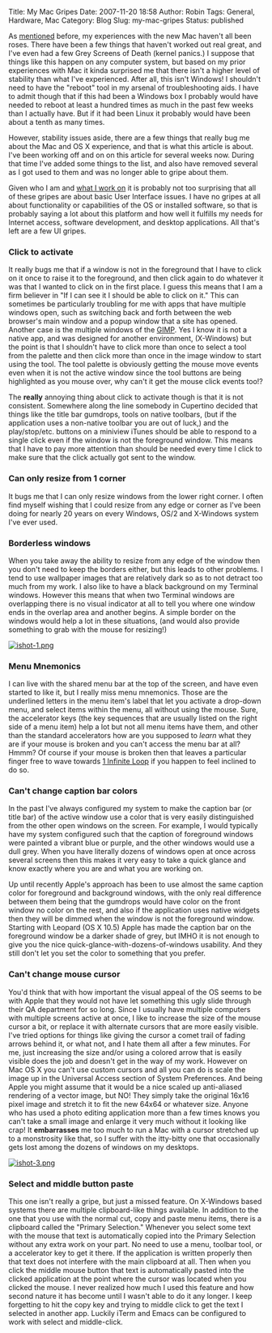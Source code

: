 Title: My Mac Gripes
Date: 2007-11-20 18:58
Author: Robin
Tags: General, Hardware, Mac
Category: Blog
Slug: my-mac-gripes
Status: published

As [mentioned](http://wxpython.org/blog/2007/09/17/one-month-with-mac/)
before, my experiences with the new Mac haven't all been roses. There
have been a few things that haven't worked out real great, and I've even
had a few Grey Screens of Death (kernel panics.) I suppose that things
like this happen on any computer system, but based on my prior
experiences with Mac it kinda surprised me that there isn't a higher
level of stability than what I've experienced. After all, this isn't
Windows! I shouldn't need to have the "reboot" tool in my arsenal of
troubleshooting aids. I have to admit though that if this had been a
Windows box I probably would have needed to reboot at least a hundred
times as much in the past few weeks than I actually have. But if it had
been Linux it probably would have been about a tenth as many times.

However, stability issues aside, there are a few things that really bug
me about the Mac and OS X experience, and that is what this article is
about. I've been working off and on on this article for several weeks
now. During that time I've added some things to the list, and also have
removed several as I got used to them and was no longer able to gripe
about them.

<!--more-->

Given who I am and [what I work on](http://wxPython.org/) it is probably
not too surprising that all of these gripes are about basic User
Interface issues. I have no gripes at all about functionality or
capabilities of the OS or installed software, so that is probably saying
a lot about this platform and how well it fulfills my needs for Internet
access, software development, and desktop applications. All that's left
are a few UI gripes.

### Click to activate

It really bugs me that if a window is not in the foreground that I have
to click on it once to raise it to the foreground, and then click again
to do whatever it was that I wanted to click on in the first place. I
guess this means that I am a firm believer in "If I can see it I should
be able to click on it." This can sometimes be particularly troubling
for me with apps that have multiple windows open, such as switching back
and forth between the web browser's main window and a popup window that
a site has opened. Another case is the multiple windows of the
[GIMP](http://www.gimp.org/macintosh/). Yes I know it is not a native
app, and was designed for another environment, (X-Windows) but the point
is that I shouldn't have to click more than once to select a tool from
the palette and then click more than once in the image window to start
using the tool. The tool palette is obviously getting the mouse move
events even when it is not the active window since the tool buttons are
being highlighted as you mouse over, why can't it get the mouse click
events too!?

The **really** annoying thing about click to activate though is that it
is not consistent. Somewhere along the line somebody in Cupertino
decided that things like the title bar gumdrops, tools on native
toolbars, (but if the application uses a non-native toolbar you are out
of luck,) and the play/stop/etc. buttons on a miniview iTunes should be
able to respond to a single click even if the window is not the
foreground window. This means that I have to pay more attention than
should be needed every time I click to make sure that the click actually
got sent to the window.

### Can only resize from 1 corner

It bugs me that I can only resize windows from the lower right corner. I
often find myself wishing that I could resize from any edge or corner as
I've been doing for nearly 20 years on every Windows, OS/2 and X-Windows
system I've ever used.

### Borderless windows

When you take away the ability to resize from any edge of the window
then you don't need to keep the borders either, but this leads to other
problems. I tend to use wallpaper images that are relatively dark so as
to not detract too much from my work. I also like to have a black
background on my Terminal windows. However this means that when two
Terminal windows are overlapping there is no visual indicator at all to
tell you where one window ends in the overlap area and another begins. A
simple border on the windows would help a lot in these situations, (and
would also provide something to grab with the mouse for resizing!)

[![ishot-1.png](http://wxpython.org/blog/wp-content/uploads/2007/11/ishot-1.png "ishot-1.png")](http://wxPython.org/blog/wp-content/uploads/2007/11/ishot-1.png "ishot-1.png")

### Menu Mnemonics

I can live with the shared menu bar at the top of the screen, and have
even started to like it, but I really miss menu mnemonics. Those are the
underlined letters in the menu item's label that let you activate a
drop-down menu, and select items within the menu, all without using the
mouse. Sure, the accelerator keys (the key sequences that are usually
listed on the right side of a menu item) help a lot but not all menu
items have them, and other than the standard accelerators how are you
supposed to *learn* what they are if your mouse is broken and you can't
access the menu bar at all? Hmmm? Of course if your mouse is broken then
that leaves a particular finger free to wave towards [1 Infinite
Loop](http://www.vfcpug.org/images/1_infinite_loop.jpg) if you happen to
feel inclined to do so.

### Can't change caption bar colors

In the past I've always configured my system to make the caption bar (or
title bar) of the active window use a color that is very easily
distinguished from the other open windows on the screen. For example, I
would typically have my system configured such that the caption of
foreground windows were painted a vibrant blue or purple, and the other
windows would use a dull grey. When you have literally dozens of windows
open at once across several screens then this makes it very easy to take
a quick glance and know exactly where you are and what you are working
on.

Up until recently Apple's approach has been to use almost the same
caption color for foreground and background windows, with the only real
difference between them being that the gumdrops would have color on the
front window no color on the rest, and also if the application uses
native widgets then they will be dimmed when the window is not the
foreground window. Starting with Leopard (OS X 10.5) Apple has made the
caption bar on the foreground window be a darker shade of grey, but IMHO
it is not enough to give you the nice
quick-glance-with-dozens-of-windows usability. And they still don't let
you set the color to something that you prefer.

### Can't change mouse cursor

You'd think that with how important the visual appeal of the OS seems to
be with Apple that they would not have let something this ugly slide
through their QA department for so long. Since I usually have multiple
computers with multiple screens active at once, I like to increase the
size of the mouse cursor a bit, or replace it with alternate cursors
that are more easily visible. I've tried options for things like giving
the cursor a comet trail of fading arrows behind it, or what not, and I
hate them all after a few minutes. For me, just increasing the size
and/or using a colored arrow that is easily visible does the job and
doesn't get in the way of my work. However on Mac OS X you can't use
custom cursors and all you can do is scale the image up in the Universal
Access section of System Preferences. And being Apple you might assume
that it would be a nice scaled up anti-aliased rendering of a vector
image, but NO! They simply take the original 16x16 pixel image and
stretch it to fit the new 64x64 or whatever size. Anyone who has used a
photo editing application more than a few times knows you can't take a
small image and enlarge it very much without it looking like crap! It
**embarrasses** me too much to run a Mac with a cursor stretched up to a
monstrosity like that, so I suffer with the itty-bitty one that
occasionally gets lost among the dozens of windows on my desktops.

[![ishot-3.png](http://wxpython.org/blog/wp-content/uploads/2007/11/ishot-3.png "ishot-3.png")](http://wxPython.org/blog/wp-content/uploads/2007/11/ishot-3.png "ishot-3.png")

### Select and middle button paste

This one isn't really a gripe, but just a missed feature. On X-Windows
based systems there are multiple clipboard-like things available. In
addition to the one that you use with the normal cut, copy and paste
menu items, there is a clipboard called the "Primary Selection."
Whenever you select some text with the mouse that text is automatically
copied into the Primary Selection without any extra work on your part.
No need to use a menu, toolbar tool, or a accelerator key to get it
there. If the application is written properly then that text does not
interfere with the main clipboard at all. Then when you click the middle
mouse button that text is automatically pasted into the clicked
application at the point where the cursor was located when you clicked
the mouse. I never realized how much I used this feature and how second
nature it has become until I wasn't able to do it any longer. I keep
forgetting to hit the copy key and trying to middle click to get the
text I selected in another app. Luckily iTerm and Emacs can be
configured to work with select and middle-click.

